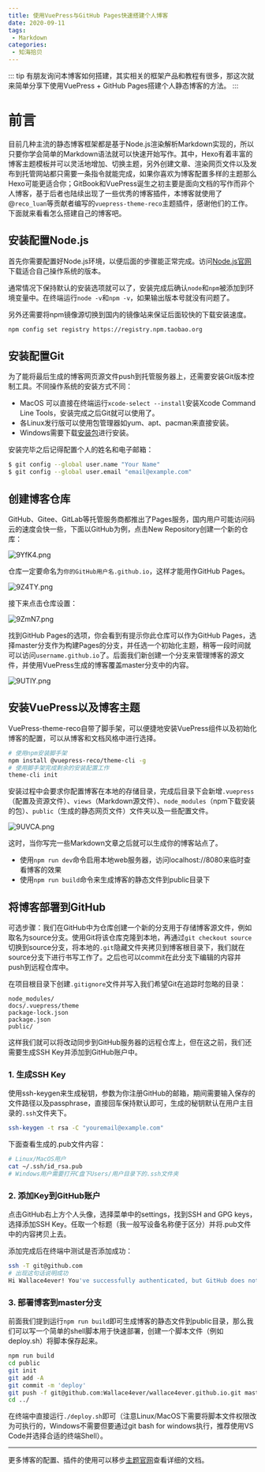 ```yaml
---
title: 使用VuePress与GitHub Pages快速搭建个人博客
date: 2020-09-11
tags:
 - Markdown
categories:
 - 知海拾贝
---
```


::: tip
有朋友询问本博客如何搭建，其实相关的框架产品和教程有很多，那这次就来简单分享下使用VuePress + GitHub Pages搭建个人静态博客的方法。
:::
<!-- more -->

# 前言
目前几种主流的静态博客框架都是基于Node.js渲染解析Markdown实现的，所以只要你学会简单的Markdown语法就可以快速开始写作。其中，Hexo有着丰富的博客主题模板并可以灵活地增加、切换主题，另外创建文章、渲染网页文件以及发布到托管网站都只需要一条指令就能完成，如果你喜欢为博客配置多样的主题那么Hexo可能更适合你；GitBook和VuePress诞生之初主要是面向文档的写作而非个人博客，基于后者也陆续出现了一些优秀的博客插件，本博客就使用了@`reco_luan`等贡献者编写的`vuepress-theme-reco`主题插件，感谢他们的工作。下面就来看看怎么搭建自己的博客吧。

## 安装配置Node.js
首先你需要配置好Node.js环境，以便后面的步骤能正常完成。访问[Node.js官网](https://nodejs.org/zh-cn/)下载适合自己操作系统的版本。

通常情况下保持默认的安装选项就可以了，安装完成后确认`node`和`npm`被添加到环境变量中。在终端运行`node -v`和`npm -v`，如果输出版本号就没有问题了。

另外还需要将npm镜像源切换到国内的镜像站来保证后面较快的下载安装速度。
```bash
npm config set registry https://registry.npm.taobao.org
```

## 安装配置Git
为了能将最后生成的博客网页源文件push到托管服务器上，还需要安装Git版本控制工具。不同操作系统的安装方式不同：
* MacOS 可以直接在终端运行`xcode-select --install`安装Xcode Command Line Tools，安装完成之后Git就可以使用了。
* 各Linux发行版可以使用包管理器如yum、apt、pacman来直接安装。
* Windows需要下载[安装包](https://git-scm.com/downloads)进行安装。

安装完毕之后记得配置个人的姓名和电子邮箱：
```bash
$ git config --global user.name "Your Name"
$ git config --global user.email "email@example.com"
```

## 创建博客仓库
GitHub、Gitee、GitLab等托管服务商都推出了Pages服务，国内用户可能访问码云的速度会快一些，下面以GitHub为例，点击New Repository创建一个新的仓库：

![9YfK4.png](https://wx1.sbimg.cn/2020/09/11/9YfK4.png)

仓库一定要命名为`你的GitHub用户名.github.io`，这样才能用作GitHub Pages。

![9Z4TY.png](https://wx2.sbimg.cn/2020/09/11/9Z4TY.png)

接下来点击仓库设置：

![9ZmN7.png](https://wx1.sbimg.cn/2020/09/11/9ZmN7.png)

找到GitHub Pages的选项，你会看到有提示你此仓库可以作为GitHub Pages，选择master分支作为构建Pages的分支，并任选一个初始化主题，稍等一段时间就可以访问`username.github.io`了。后面我们新创建一个分支来管理博客的源文件，并使用VuePress生成的博客覆盖master分支中的内容。

![9UTlY.png](https://wx2.sbimg.cn/2020/09/12/9UTlY.png)


## 安装VuePress以及博客主题
VuePress-theme-reco自带了脚手架，可以便捷地安装VuePress组件以及初始化博客的配置，可以从博客和文档风格中进行选择。
```bash
# 使用npm安装脚手架
npm install @vuepress-reco/theme-cli -g
# 使用脚手架完成剩余的安装配置工作
theme-cli init
```
安装过程中会要求你配置博客在本地的存储目录，完成后目录下会新增`.vuepress`（配置及资源文件）、`views`（Markdown源文件）、`node_modules`（npm下载安装的包）、`public`（生成的静态网页文件）文件夹以及一些配置文件。

![9UVCA.png](https://wx1.sbimg.cn/2020/09/12/9UVCA.png)

这时，当你写完一些Markdown文章之后就可以生成你的博客站点了。
* 使用`npm run dev`命令启用本地web服务器，访问localhost://8080来临时查看博客的效果
* 使用`npm run build`命令来生成博客的静态文件到public目录下

## 将博客部署到GitHub
可选步骤：我们在GitHub中为仓库创建一个新的分支用于存储博客源文件，例如取名为source分支。使用Git将该仓库克隆到本地，再通过`git checkout source`切换到source分支，将本地的`.git`隐藏文件夹拷贝到博客根目录下，我们就在source分支下进行书写工作了。之后也可以commit在此分支下编辑的内容并push到远程仓库中。

在项目根目录下创建`.gitignore`文件并写入我们希望Git在追踪时忽略的目录：
```text
node_modules/
docs/.vuepress/theme
package-lock.json
package.json
public/
```
这样我们就可以将改动同步到GitHub服务器的远程仓库上，但在这之前，我们还需要生成SSH Key并添加到GitHub账户中。

### 1. 生成SSH Key
使用ssh-keygen来生成秘钥，参数为你注册GitHub的邮箱，期间需要输入保存的文件路径以及passphrase，直接回车保持默认即可，生成的秘钥默认在用户主目录的`.ssh`文件夹下。
```bash
ssh-keygen -t rsa -C "youremail@example.com"
```
下面查看生成的.pub文件内容：
```bash
# Linux/MacOS用户
cat ~/.ssh/id_rsa.pub
# Windows用户需要打开C盘下Users/用户目录下的.ssh文件夹
```

### 2. 添加Key到GitHub账户
点击GitHub右上方个人头像，选择菜单中的settings，找到SSH and GPG keys，选择添加SSH Key。任取一个标题（我一般写设备名称便于区分）并将.pub文件中的内容拷贝上去。

添加完成后在终端中测试是否添加成功：
```bash
ssh -T git@github.com
# 出现这句话说明成功
Hi Wallace4ever! You've successfully authenticated, but GitHub does not provide shell access.
```

### 3. 部署博客到master分支
前面我们提到运行`npm run build`即可生成博客的静态文件到public目录，那么我们可以写一个简单的shell脚本用于快速部署，创建一个脚本文件（例如deploy.sh）将脚本保存起来。
```bash
npm run build
cd public
git init
git add -A
git commit -m 'deploy'
git push -f git@github.com:Wallace4ever/wallace4ever.github.io.git master
cd ../
```
在终端中直接运行`./deploy.sh`即可（注意Linux/MacOS下需要将脚本文件权限改为可执行的，Windows不需要但要通过git bash for windows执行，推荐使用VS Code并选择合适的终端Shell）。

***
更多博客的配置、插件的使用可以移步[主题官网](https://vuepress-theme-reco.recoluan.com/)查看详细的文档。